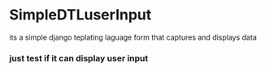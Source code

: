 # SimpleDTLuserInput
its a simple django teplating laguage form that captures and displays data
### just test if it can display user input
